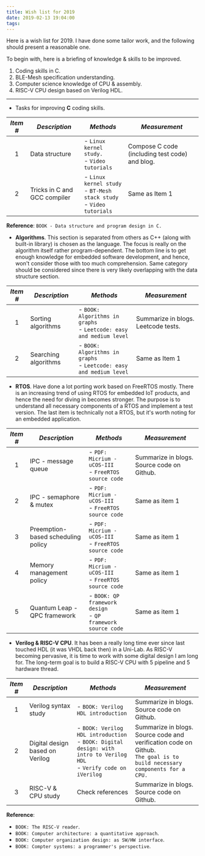 ```yaml
---
title: Wish list for 2019
date: 2019-02-13 19:04:00
tags:
---
```


Here is a wish list for 2019. I have done some tailor work, and the following should present a reasonable one.

To begin with, here is a briefing of knowledge & skills to be improved.

1. Coding skills in C.
2. BLE-Mesh specification understanding.
3. Computer science knowledge of CPU & assembly.
4. RISC-V CPU design based on Verilog HDL.

***

* Tasks for improving **C** coding skills.

|  *Item #* | *Description*  | *Methods* | *Measurement* |
|:-:|-|-|-|
| 1 | Data structure | - `Linux kernel study.` <br> - `Video tutorials` | Compose C code (including test code) and blog. |
| 2 | Tricks in C and GCC compiler | - `Linux kernel study` <br> - `BT-Mesh stack study` <br> - `Video tutorials` | Same as Item 1 |

**Reference**: `BOOK - Data structure and program design in C.`

* **Algorithms**. This section is separated from others as C++ (along with built-in library) is chosen as the language. The focus is really on the algorithm itself rather program-dependent. The bottom line is to get enough knowledge for embedded software development, and hence, won't consider those with too much comprehension. Same category should be considered since there is very likely overlapping with the data structure section.

|  *Item #* | *Description*  | *Methods* | *Measurement* |
|:-:|-|-|-|
| 1 | Sorting algorithms | - `BOOK: Algorithms in graphs` <br> - `Leetcode: easy and medium level` | Summarize in blogs. Leetcode tests. |
| 2 | Searching algorithms | - `BOOK: Algorithms in graphs` <br> - `Leetcode: easy and medium level` | Same as Item 1 |

* **RTOS**. Have done a lot porting work based on FreeRTOS mostly. There is an increasing trend of using RTOS for embedded IoT products, and hence the need for diving in becomes stronger. The purpose is to understand all necessary components of a RTOS and implement a test version. The last item is technically not a RTOS, but it's worth noting for an embedded application.

|  *Item #* | *Description*  | *Methods* | *Measurement* |
|:-:|-|-|-|
| 1 | IPC - message queue | - `PDF: Micrium - uCOS-III` <br> - `FreeRTOS source code` | Summarize in blogs. Source code on Github. |
| 2 | IPC - semaphore & mutex | - `PDF: Micrium - uCOS-III` <br> - `FreeRTOS source code` | Same as item 1 |
| 3 | Preemption-based scheduling policy | - `PDF: Micrium - uCOS-III` <br> - `FreeRTOS source code` | Same as item 1 |
| 4 | Memory management policy | - `PDF: Micrium - uCOS-III` <br> - `FreeRTOS source code` | Same as item 1 |
| 5 | Quantum Leap - QPC framework | - `BOOK: QP framework design` <br> - `QP framework source code` | Same as item 1 |

* **Verilog & RISC-V CPU**. It has been a really long time ever since last touched HDL (it was VHDL back then) in a Uni-Lab. As RISC-V becoming pervasive, it is time to work with some digital design I am long for. The long-term goal is to build a RISC-V CPU with 5 pipeline and 5 hardware thread.

|  *Item #* | *Description*  | *Methods* | *Measurement* |
|:-:|-|-|-|
| 1 | Verilog syntax study | - `BOOK: Verilog HDL introduction` | Summarize in blogs. Source code on Github. |
| 2 | Digital design based on Verilog | - `BOOK: Verilog HDL introduction` <br> - `BOOK: Digital design: with intro to Verilog HDL` <br> - `Verify code on iVerilog` | Summarize in blogs. Source code and verification code on Github. <br> `The goal is to build necessary components for a CPU.` |
| 3 | RISC-V & CPU study | Check references | Summarize in blogs. Source code on Github. |

**Reference**:
  - `BOOK: The RISC-V reader`.
  - `BOOK: Computer architecture: a quantitative approach`.
  - `BOOK: Computer organization design: as SW/HW interface`.
  - `BOOK: Compter systems: a programmer's perspective`.
